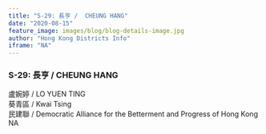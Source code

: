 ```yaml
---
title: "S-29: 長亨 /  CHEUNG HANG"
date: "2020-08-15"
feature_image: images/blog/blog-details-image.jpg
author: "Hong Kong Districts Info"
iframe: "NA"
---
```


### S-29: 長亨 /  CHEUNG HANG  
盧婉婷 /  LO YUEN TING  
葵青區 / Kwai Tsing  
民建聯 /  Democratic Alliance for the Betterment and Progress of Hong Kong  
NA
